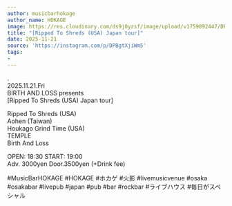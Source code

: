 ```yaml
---
author: musicbarhokage
author_name: HOKAGE
image: https://res.cloudinary.com/ds9j0yzsf/image/upload/v1759892447/DPBgtXjiWm5.jpg
title: "[Ripped To Shreds (USA) Japan tour]"
date: 2025-11-21
source: 'https://instagram.com/p/DPBgtXjiWm5'
tags:
- 
---
```

.<br>
2025.11.21.Fri<br>
BIRTH AND LOSS presents<br>
[Ripped To Shreds (USA) Japan tour]

Ripped To Shreds (USA)<br>
Aohen (Taiwan)<br>
Houkago Grind Time (USA)<br>
TEMPLE<br>
Birth And Loss

OPEN: 18:30 START: 19:00<br>
Adv. 3000yen Door.3500yen (+Drink fee)

#MusicBarHOKAGE #HOKAGE #ホカゲ #火影 #livemusicvenue #osaka #osakabar #livepub #japan #pub #bar #rockbar #ライブハウス #毎日がスペシャル